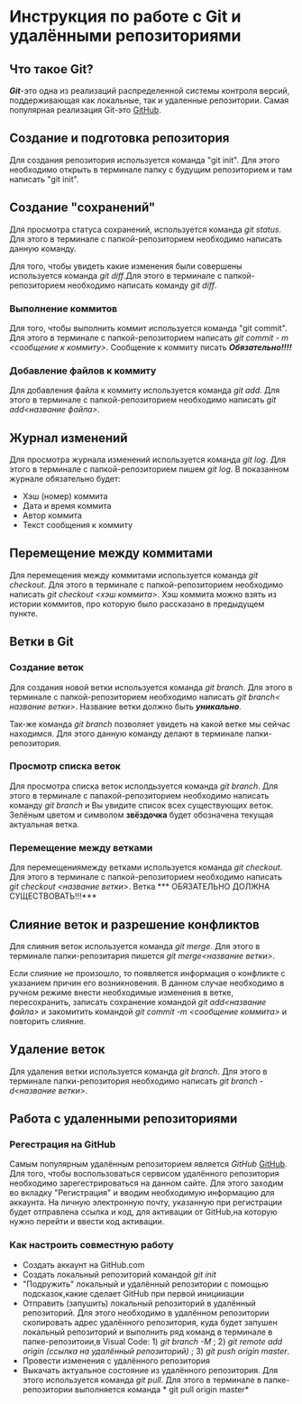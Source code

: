 # Инструкция по работе с Git и удалёнными репозиториями

## Что такое Git?
***Git***-это одна из реализаций распределенной системы контроля версий, поддерживающая как локальные, так и удаленные репозитории. Самая популярная реализация Git-это [GitHub](https://github.com).
## Создание и подготовка репозитория
Для создания репозитория используется команда "git init". Для этого необходимо открыть в терминале папку с будущим репозиторием и там написать "git init".

## Создание "сохранений"
Для просмотра статуса сохранений, используется команда *git status*. Для этого в терминале с папкой-репозиторием необходимо написать данную команду.

Для того, чтобы увидеть какие изменения были совершены используется команда *git diff*.Для этого в терминале с папкой-репозиторием необходимо написать команду *git diff*.

### Выполнение коммитов
Для того, чтобы выполнить коммит используется команда "git commit". Для этого в терминале с папкой-репозиторием написать *git commit - m <сообщение к коммиту>*. Сообщение к коммиту писать ***Обязательно!!!!***


### Добавление файлов к коммиту
Для добавления файла к коммиту используется команда *git add*. Для этого в терминале с папкой-репозиторием необходимо написать *git add<название файла>*.

## Журнал изменений
Для просмотра журнала изменений используется команда *git log*. Для этого в терминале с папкой-репозиторием пишем *git log*. В показанном журнале обязательно будет:
* Хэш (номер) коммита
* Дата и время коммита
* Автор коммита
* Текст сообщения к коммиту

## Перемещение между коммитами 
Для перемещения между коммитами используется команда *git checkout*. Для этого в терминале с папкой-репозиторием необходимо написать *git checkout <хэш коммита>*. Хэш коммита можно взять из истории коммитов, про которую было рассказано в предыдущем пункте.

## Ветки в Git
### Создание веток
Для создания новой ветки используется команда *git branch*. Для этого в терминале с папкой-репозиторием необходимо написать *git branch< название ветки>*. Название ветки должно быть ***уникально***.

Так-же команда *git branch* позволяет увидеть на какой ветке мы сейчас находимся. Для этого данную команду делают в терминале папки-репозитория.

### Просмотр списка веток
Для просмотра списка веток исполдьзуется команда *git branch*. Для этого в терминале с папакой-репозиторием необходимо написать команду *git branch* и Вы увидите список всех существующих веток. Зелёным цветом и символом **звёздочка** будет обозначена текущая актуальная ветка.



### Перемещение между ветками
Для перемещениямежду ветками используется команда *git checkout*. Для этого в терминале с папкой-репозиторием необходимо написать *git checkout <название ветки>*.
Ветка *** ОБЯЗАТЕЛЬНО ДОЛЖНА СУЩЕСТВОВАТЬ!!!***


## Слияние веток и разрешение конфликтов
Для слияния веток используется команда *git merge*. Для этого в терминале папки-репозитария пишется *git merge<название ветки>*. 


Если слияние не произошло, то появляется информация о конфликте с указанием причин его возникновения. 
В данном случае необходимо в ручном режиме внести необходимые изменения в ветке, пересохранить, записать сохранение командой *git add<название файла>* и закомитить командой *git commit -m <сообщение коммита>* и повторить слияние.


## Удаление веток
Для удаления ветки используется команда *git branch*. Для этого в терминале папки-репозитория необходимо написать *git branch -d<название ветки>*.

## Работа с удаленными репозиториями

### Регестрация на GitHub
Самым популярным удалённым репозиторием является *GitHub* [GitHub](https://github.com). Для того, чтобы воспользоваться сервисом удалённого репозитория необходимо зарегестрироваться на данном сайте. Для этого заходим во вкладку "Регистрация" и вводим необходимую информацию для аккаунта. На личную электронную почту, указанную при регистрации будет отправлена ссылка и код, для активации от GitHub,на которую нужно перейти и ввести код активации.

### Как настроить совместную работу
* Создать аккаунт на GitHub.com
* Создать локальный репозиторий командой *git init*
* "Подружить" локальный и удалённый репозитории с помощью подсказок,какие сделает GitHub при первой иницииации
* Отправить (запушить) локальный репозиторий в удалённый репозиторий. Для этого необходимо в удалённом репозитории скопировать адрес удалённого репозитория, куда будет запушен локальный репозиторий и выполнить ряд команд в терминале в папке-репозитоии,в Visual Code: 1) *git branch -M* ; 2) *git remote add origin (ссылка на удалённый репозиторий)* ; 3) *git push origin master*.
* Провести изменения с удалённого репозитория
* Выкачать актуальное состояние из удалённого репозитория. Для этого используется команда *git pull*. Для этого в терминале в папке-репозитории выполняется команда * git pull origin master*

